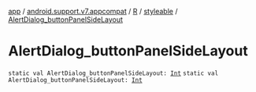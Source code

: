 [app](../../../index.md) / [android.support.v7.appcompat](../../index.md) / [R](../index.md) / [styleable](index.md) / [AlertDialog_buttonPanelSideLayout](./-alert-dialog_button-panel-side-layout.md)

# AlertDialog_buttonPanelSideLayout

`static val AlertDialog_buttonPanelSideLayout: `[`Int`](https://kotlinlang.org/api/latest/jvm/stdlib/kotlin/-int/index.html)
`static val AlertDialog_buttonPanelSideLayout: `[`Int`](https://kotlinlang.org/api/latest/jvm/stdlib/kotlin/-int/index.html)